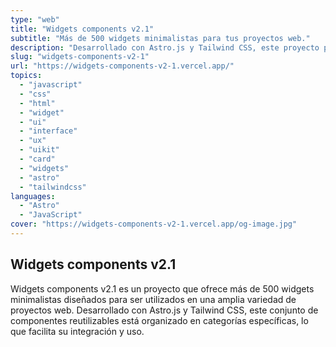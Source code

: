 ```yaml
---
type: "web"
title: "Widgets components v2.1"
subtitle: "Más de 500 widgets minimalistas para tus proyectos web."
description: "Desarrollado con Astro.js y Tailwind CSS, este proyecto presenta componentes reutilizables adaptados a diversas necesidades de usuario, organizados en categorías específicas. Con atractivas interfaces de usuario y soporte para temas claros y oscuros, ofrece una experiencia de usuario moderna y fluida, facilitando la personalización y escalabilidad."
slug: "widgets-components-v2-1"
url: "https://widgets-components-v2-1.vercel.app/"
topics:
  - "javascript"
  - "css"
  - "html"
  - "widget"
  - "ui"
  - "interface"
  - "ux"
  - "uikit"
  - "card"
  - "widgets"
  - "astro"
  - "tailwindcss"
languages:
  - "Astro"
  - "JavaScript"
cover: "https://widgets-components-v2-1.vercel.app/og-image.jpg"
---
```


## Widgets components v2.1

Widgets components v2.1 es un proyecto que ofrece más de 500 widgets minimalistas diseñados para ser utilizados en una amplia variedad de proyectos web. Desarrollado con Astro.js y Tailwind CSS, este conjunto de componentes reutilizables está organizado en categorías específicas, lo que facilita su integración y uso.

